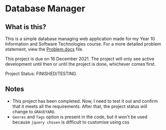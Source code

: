 # Database Manager

## What is this?

This is a simple database managing web application made for my Year 10 Information and Software Technologies course. For a more detailed problem statement, view the [Problem.docx](https://github.com/AryanJassal/DatabaseManager/blob/master/Problem.docx) file.

This project is due on 16 December 2021. The project will only see active development until then or until the project is done, whichever comes first.

Project Status: FINISHED/TESTING

## Notes

- This project has been completed. Now, I need to test it out and confirm that it meets all the requirements. After that, the project status will change to `GRAVEYARD`.
- `Genres` and `Tags` option is present in the code, but it won't be used because `jquery chosen` is difficult to customise using css
